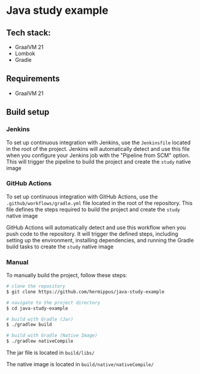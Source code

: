 # Java study example

## Tech stack:

* GraalVM 21
* Lombok
* Gradle

## Requirements

* GraalVM 21

## Build setup

### Jenkins

To set up continuous integration with Jenkins, use the `Jenkinsfile` located in the root of the project. Jenkins will
automatically detect and use this file when you configure your Jenkins job with the "Pipeline from SCM" option. This
will trigger the pipeline to build the project and create the `study` native image

### GitHub Actions

To set up continuous integration with GitHub Actions, use the `.github/workflows/gradle.yml` file located in the root of
the repository. This file defines the steps required to build the project and create the `study` native image

GitHub Actions will automatically detect and use this workflow when you push code to the repository. It will trigger the
defined steps, including setting up the environment, installing dependencies, and running the Gradle build tasks to
create the `study` native image

### Manual

To manually build the project, follow these steps:

```bash
# clone the repository
$ git clone https://github.com/hermippus/java-study-example

# navigate to the project directory
$ cd java-study-example

# build with Gradle (Jar)
$ ./gradlew build

# build with Gradle (Native Image)
$ ./gradlew nativeCompile
```

The jar file is located in `build/libs/`

The native image is located in `build/native/nativeCompile/`
